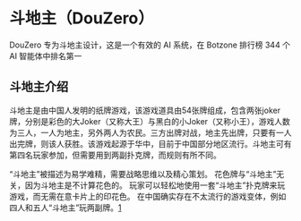 

<!--
 * @version:
 * @Author:  StevenJokess（蔡舒起） https://github.com/StevenJokess
 * @Date: 2023-05-14 23:46:27
 * @LastEditors:  StevenJokess（蔡舒起） https://github.com/StevenJokess
 * @LastEditTime: 2023-05-14 23:47:01
 * @Description:
 * @Help me: make friends by a867907127@gmail.com and help me get some “foreign” things or service I need in life; 如有帮助，请赞助，失业3年了。![支付宝收款码](https://github.com/StevenJokess/d2rl/blob/master/img/%E6%94%B6.jpg)
 * @TODO::
 * @Reference:
-->
# 斗地主（DouZero）

DouZero 专为斗地主设计，这是一个有效的 AI 系统，在 Botzone 排行榜 344 个 AI 智能体中排名第一

## 斗地主介绍

斗地主是由中国人发明的纸牌游戏，该游戏道具由54张牌组成，包含两张joker牌，分别是彩色的大Joker（又称大王）与黑白的小Joker（又称小王），游戏人数为三人，一人为地主，另外两人为农民。三方出牌对战，地主先出牌，只要有一人出完牌，则该人获胜。该游戏起源于华中，目前于中国部分地区流行。斗地主可有第四名玩家参加，但需要用到两副扑克牌，而规则有所不同。

“斗地主”被描述为易学难精，需要战略思维以及精心策划。 花色牌与“斗地主”无关，因为斗地主是不计算花色的。 玩家可以轻松地使用一套“斗地主”扑克牌来玩游戏，而无需在意卡片上的印花色。 在中国确实存在不太流行的游戏变体，例如四人和五人“斗地主”玩两副牌。[1]

[1]: https://zh.wikipedia.org/zh-sg/%E9%AC%A5%E5%9C%B0%E4%B8%BB
